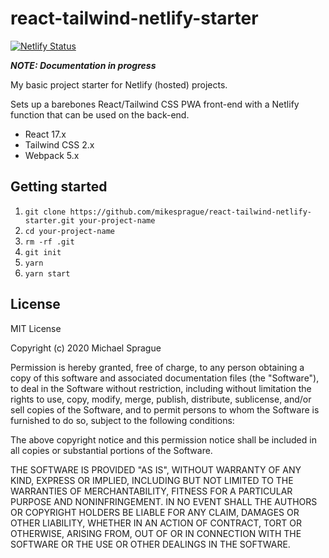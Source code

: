 # react-tailwind-netlify-starter 

[![Netlify Status](https://api.netlify.com/api/v1/badges/538d34a9-928d-4e3a-813b-367e697aa6c1/deploy-status)](https://app.netlify.com/sites/react-tailwind-netlify-starter/deploys)

_**NOTE: Documentation in progress**_

My basic project starter for Netlify (hosted) projects.

Sets up a barebones React/Tailwind CSS PWA front-end with a Netlify function that can be used on the back-end.

- React 17.x
- Tailwind CSS 2.x
- Webpack 5.x

## Getting started

1. `git clone https://github.com/mikesprague/react-tailwind-netlify-starter.git your-project-name`
1. `cd your-project-name`
1. `rm -rf .git`
1. `git init`
1. `yarn`
1. `yarn start`

## License

MIT License

Copyright (c) 2020 Michael Sprague

Permission is hereby granted, free of charge, to any person obtaining a copy
of this software and associated documentation files (the "Software"), to deal
in the Software without restriction, including without limitation the rights
to use, copy, modify, merge, publish, distribute, sublicense, and/or sell
copies of the Software, and to permit persons to whom the Software is
furnished to do so, subject to the following conditions:

The above copyright notice and this permission notice shall be included in all
copies or substantial portions of the Software.

THE SOFTWARE IS PROVIDED "AS IS", WITHOUT WARRANTY OF ANY KIND, EXPRESS OR
IMPLIED, INCLUDING BUT NOT LIMITED TO THE WARRANTIES OF MERCHANTABILITY,
FITNESS FOR A PARTICULAR PURPOSE AND NONINFRINGEMENT. IN NO EVENT SHALL THE
AUTHORS OR COPYRIGHT HOLDERS BE LIABLE FOR ANY CLAIM, DAMAGES OR OTHER
LIABILITY, WHETHER IN AN ACTION OF CONTRACT, TORT OR OTHERWISE, ARISING FROM,
OUT OF OR IN CONNECTION WITH THE SOFTWARE OR THE USE OR OTHER DEALINGS IN THE
SOFTWARE.
